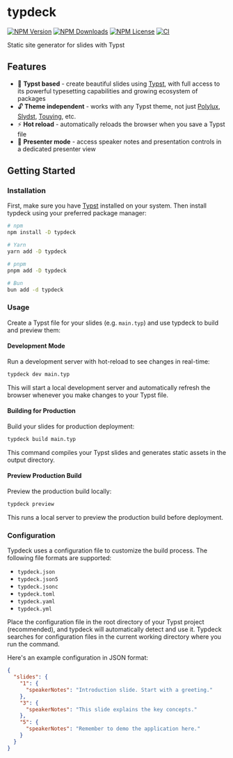# typdeck

[![NPM Version](https://img.shields.io/npm/v/typdeck)](https://www.npmjs.com/package/typdeck?activeTab=versions)
[![NPM Downloads](https://img.shields.io/npm/d18m/typdeck)](https://www.npmjs.com/package/typdeck)
[![NPM License](https://img.shields.io/npm/l/typdeck)](https://github.com/3w36zj6/typdeck/blob/HEAD/LICENSE)
[![CI](https://github.com/3w36zj6/typdeck/actions/workflows/ci.yaml/badge.svg?branch=main&event=push)](https://github.com/3w36zj6/typdeck/actions/workflows/ci.yaml)

Static site generator for slides with Typst

## Features

[Typst]: https://typst.app/
[Polylux]: https://typst.app/universe/package/polylux/
[Slydst]: https://typst.app/universe/package/slydst/
[Touying]: https://typst.app/universe/package/touying/

- 📝 **Typst based** - create beautiful slides using [Typst], with full access to its powerful typesetting capabilities and growing ecosystem of packages
- 🔓 **Theme independent** - works with any Typst theme, not just [Polylux], [Slydst], [Touying], etc.
- ⚡️ **Hot reload** - automatically reloads the browser when you save a Typst file
- 📢 **Presenter mode** - access speaker notes and presentation controls in a dedicated presenter view

## Getting Started

### Installation

First, make sure you have [Typst] installed on your system. Then install typdeck using your preferred package manager:

```sh
# npm
npm install -D typdeck

# Yarn
yarn add -D typdeck

# pnpm
pnpm add -D typdeck

# Bun
bun add -d typdeck
```

### Usage

Create a Typst file for your slides (e.g. `main.typ`) and use typdeck to build and preview them:

#### Development Mode

Run a development server with hot-reload to see changes in real-time:

```sh
typdeck dev main.typ
```

This will start a local development server and automatically refresh the browser whenever you make changes to your Typst file.

#### Building for Production

Build your slides for production deployment:

```sh
typdeck build main.typ
```

This command compiles your Typst slides and generates static assets in the output directory.

#### Preview Production Build

Preview the production build locally:

```sh
typdeck preview
```

This runs a local server to preview the production build before deployment.

### Configuration

Typdeck uses a configuration file to customize the build process. The following file formats are supported:

- `typdeck.json`
- `typdeck.json5`
- `typdeck.jsonc`
- `typdeck.toml`
- `typdeck.yaml`
- `typdeck.yml`

Place the configuration file in the root directory of your Typst project (recommended), and typdeck will automatically detect and use it. Typdeck searches for configuration files in the current working directory where you run the command.

Here's an example configuration in JSON format:

```json
{
  "slides": {
    "1": {
      "speakerNotes": "Introduction slide. Start with a greeting."
    },
    "3": {
      "speakerNotes": "This slide explains the key concepts."
    },
    "5": {
      "speakerNotes": "Remember to demo the application here."
    }
  }
}
```
